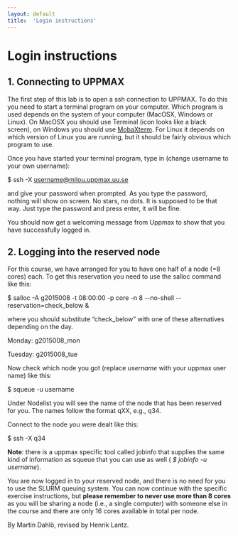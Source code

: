 ```yaml
---
layout: default
title:  'Login instructions'
---
```


# Login instructions
## 1. Connecting to UPPMAX

The first step of this lab is to open a ssh connection to UPPMAX. To do this you need to start a terminal program on your computer. Which program is used depends on the system of your computer (MacOSX, Windows or Linux). On MacOSX you should use Terminal (icon looks like a black screen), on Windows you should use [MobaXterm](http://mobaxterm.mobatek.net). For Linux it depends on which version of Linux you are running, but it should be fairly obvious which program to use.

Once you have started your terminal program, type in (change username to your own username):

$ ssh -X username@milou.uppmax.uu.se

and give your password when prompted. As you type the password, nothing will show on screen. No stars, no dots. It is supposed to be that way. Just type the password and press enter, it will be fine.

You should now get a welcoming message from Uppmax to show that you have successfully logged in.
## 2. Logging into the reserved node

For this course, we have arranged for you to have one half of a node (=8 cores) each. To get this reservation you need to use the salloc command like this:

$ salloc -A g2015008 -t 08:00:00 -p core -n 8 --no-shell --reservation=check_below &

where you should substitute “check_below” with one of these alternatives depending on the day.

Monday: g2015008_mon

Tuesday: g2015008_tue

Now check which node you got (replace *username* with your uppmax user name) like this:

$ squeue -u username

Under Nodelist you will see the name of the node that has been reserved for you. The names follow the format qXX, e.g., q34.

Connect to the node you were dealt like this:

$ ssh -X q34

**Note**: there is a uppmax specific tool called jobinfo that supplies the same kind of information as squeue that you can use as well ( *$ jobinfo -u username*).

You are now logged in to your reserved node, and there is no need for you to use the SLURM queuing system. You can now continue with the specific exercise instructions, but **please remember to never use more than 8 cores** as you will be sharing a node (i.e., a single computer) with someone else in the course and there are only 16 cores available in total per node.

By Martin Dahlö, revised by Henrik Lantz.